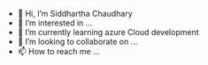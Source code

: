 - 👋 Hi, I’m Siddhartha Chaudhary
- 👀 I’m interested in ...
- 🌱 I’m currently learning azure Cloud development
- 💞️ I’m looking to collaborate on ...
- 📫 How to reach me ...

<!---
Sid20706/Sid20706 is a ✨ special ✨ repository because its `README.md` (this file) appears on your GitHub profile.
You can click the Preview link to take a look at your changes.
--->
